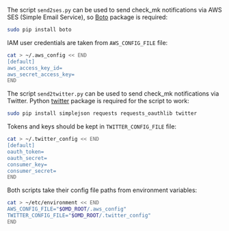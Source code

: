 The script ```send2ses.py``` can be used to send check_mk notifications via AWS SES (Simple Email Service), so [Boto](https://github.com/boto/boto) package is required:

```bash
sudo pip install boto
```

IAM user credentials are taken from ```AWS_CONFIG_FILE``` file:

```bash
cat > ~/.aws_config << END
[default]
aws_access_key_id=
aws_secret_access_key=
END
```
The script ```send2twitter.py``` can be used to send check_mk notifications via Twitter. Python [twitter](https://github.com/sixohsix/twitter) package is required for the script to work:

```bash
sudo pip install simplejson requests requests_oauthlib twitter
```

Tokens and keys should be kept in ```TWITTER_CONFIG_FILE``` file:

```bash
cat > ~/.twitter_config << END
[default]
oauth_token=
oauth_secret=
consumer_key=
consumer_secret=
END
```

Both scripts take their config file paths from environment variables:

```bash
cat > ~/etc/environment << END
AWS_CONFIG_FILE="$OMD_ROOT/.aws_config"
TWITTER_CONFIG_FILE="$OMD_ROOT/.twitter_config"
END
```